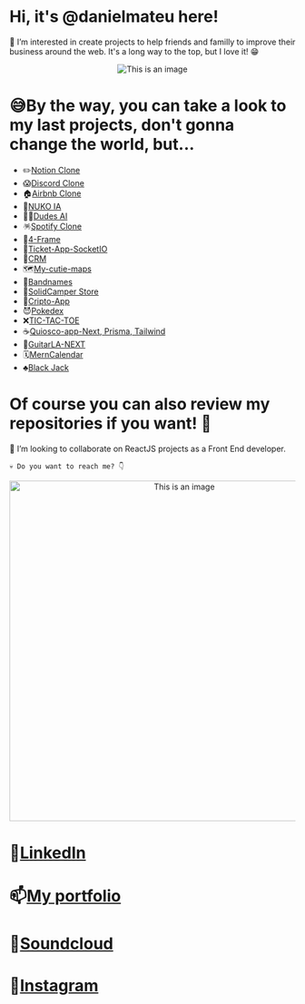 # Hi, it's @danielmateu here! 

🐶 I’m interested in create projects to help friends and familly to improve their business around the web.
It's a long way to the top, but I love it! 😁

<p align="center">
  <img src="https://blog.dankicode.com/wp-content/uploads/2019/07/o-que-e%CC%81-react-js.png" alt="This is an image">
</p>

# 😅By the way, you can take a look to my last projects, don't gonna change the world, but...

- ✏️[Notion Clone](https://nukotion-owlh0l4w7-danielmateu.vercel.app/)
- 😱[Discord Clone](https://nukitord-8fcd1b4a9158.herokuapp.com)
- 🏠[Airbnb Clone](https://my-places-chi.vercel.app/)
- 🐶[NUKO IA](https://ai-sass-mu.vercel.app/)
- 🧙‍♂️[Dudes AI](https://ai-dudes.vercel.app/)
- 🪅[Spotify Clone](https://spotify-clone-dmp.vercel.app/)
- 🦄[4-Frame](https://four-frame.vercel.app/)
- 🎫[Ticket-App-SocketIO](https://ticket-app-virid.vercel.app)
- 🐥[CRM](https://crm-cliente-next.vercel.app/)
- 🗺️[My-cutie-maps](https://my-cuty-maps.netlify.app/)
- 🎸[Bandnames](https://bandnames-vite.vercel.app/)
- 🚙[SolidCamper Store](https://solidcamper.herokuapp.com/)
- 💸[Cripto-App](https://cryptos-psi.vercel.app/)
- 😈[Pokedex](https://pokemon-static-ngdj275rn-danielmateu.vercel.app/)
- ❌[TIC-TAC-TOE](https://tic-tac-toe-ecru-two.vercel.app/)
- ☕[Quiosco-app-Next, Prisma, Tailwind](https://quiosco-app-next.vercel.app/)
- 🎸[GuitarLA-NEXT](https://guitarla-next-black-mu.vercel.app/)
- 🗓️[MernCalendar](https://mern-calendar-dmateu.herokuapp.com)
- ♣️[Black Jack](https://black-jack-seven.vercel.app/)

# Of course you can also review my repositories if you want! 🥰

👾 I’m looking to collaborate on ReactJS projects as a Front End developer.

````
💀 Do you want to reach me? 👇
````
<p align="center">
  <img src="https://user-images.githubusercontent.com/76947258/194179021-4129d525-13ce-4ee5-be6f-295677bc7668.gif" alt="This is an image" width='600px'>
</p>

# 👻[LinkedIn](https://www.linkedin.com/in/daniel-mateu-pardo/)
# 📫[My portfolio](https://daniel-mateu.vercel.app/)
# 🎵[Soundcloud](https://soundcloud.com/danielmateupardo) 
# 🥨[Instagram](https://www.instagram.com/danimateu86/)

<!-- [![Anurag's GitHub stats](https://github-readme-stats.vercel.app/api?username=danielmateu)](https://github.com/danielmateu/github-readme-stats) -->
<!-- [![Top Langs](https://github-readme-stats.vercel.app/api/top-langs/?username=danielmateu)](https://github.com/danielmateu/github-readme-stats) -->
<!-- [![Top Langs](https://github-readme-stats.vercel.app/api/top-langs/?username=anuraghazra&layout=compact)](https://github.com/anuraghazra/github-readme-stats) -->
<!--
<p align="center">
  <img src="https://github-readme-stats.vercel.app/api/top-langs/?username=danielmateu&layout=compact" alt="This is an image" width='600px'>
</p>
-->



<!---
danielmateu/danielmateu is a ✨ special ✨ repository because its `README.md` (this file) appears on your GitHub profile.
You can click the Preview link to take a look at your changes.
--->
